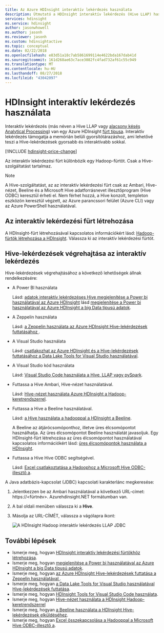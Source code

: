 ```yaml
---
title: Az Azure HDInsight interaktív lekérdezés használata
description: Útmutató a HDInsight interaktív lekérdezés (Hive LLAP) használata.
services: hdinsight
ms.service: hdinsight
author: jasonwhowell
ms.author: jasonh
ms.reviewer: jasonh
ms.custom: hdinsightactive
ms.topic: conceptual
ms.date: 02/22/2018
ms.openlocfilehash: e83d51a18c7ab5861699114e4622bda167dab41d
ms.sourcegitcommit: 161d268ae63c7ace3082fc4fad732af61c55c949
ms.translationtype: MT
ms.contentlocale: hu-HU
ms.lasthandoff: 08/27/2018
ms.locfileid: "43042097"
---
```

# <a name="use-interactive-query-with-hdinsight"></a>HDInsight interaktív lekérdezés használata
Interaktív lekérdezés (más néven a Hive LLAP vagy [alacsony késés Analytical Processing](https://cwiki.apache.org/confluence/display/Hive/LLAP)) van egy Azure HDInsight [fürt típusa](../hdinsight-hadoop-provision-linux-clusters.md#cluster-types). Interaktív lekérdezés támogatja a memórián belüli gyorsítótárazáshoz, ami lehetővé teszi a Hive-lekérdezések gyorsabb és interaktívabb sokkal.

[!INCLUDE [hdinsight-price-change](../../../includes/hdinsight-enhancements.md)] 

Az interaktív lekérdezési fürt különbözik egy Hadoop-fürtöt. Csak a Hive-szolgáltatást tartalmaz. 

> [!NOTE]
> A Hive-szolgáltatást, az az interaktív lekérdezési fürt csak az Ambari, Hive-nézet, Beeline és a Microsoft Hive adatforrásnevet illesztőprogram (Hive ODBC) keresztül érheti el. Nem férhet hozzá, a Hive konzolt, templeton eszközön keresztül végzett, az Azure parancssori felület (Azure CLI) vagy az Azure PowerShell használatával. 
> 
> 

## <a name="create-an-interactive-query-cluster"></a>Az interaktív lekérdezési fürt létrehozása
A HDInsight-fürt létrehozásával kapcsolatos információkért lásd: [Hadoop-fürtök létrehozása a HDInsight](../hdinsight-hadoop-provision-linux-clusters.md). Válassza ki az interaktív lekérdezési fürtöt.

## <a name="execute-hive-queries-from-interactive-query"></a>Hive-lekérdezések végrehajtása az interaktív lekérdezés
Hive-lekérdezések végrehajtásához a következő lehetőségek állnak rendelkezésére:

* A Power BI használata

    Lásd: [adatok interaktív lekérdezéses Hive megjelenítése a Power bi használatával az Azure HDInsight](./apache-hadoop-connect-hive-power-bi-directquery.md) lásd [megjelenítése a Power bi használatával az Azure HDInsight a big Data típusú adatok](../hadoop/apache-hadoop-connect-hive-power-bi.md).
 
* A Zeppelin használata

    Lásd: [a Zeppelin használata az Azure HDInsight Hive-lekérdezések futtatásához ](../hdinsight-connect-hive-zeppelin.md).

* A Visual Studio használata

    Lásd: [csatlakozhat az Azure HDInsight és a Hive-lekérdezések futtatásához a Data Lake Tools for Visual Studio használatával](../hadoop/apache-hadoop-visual-studio-tools-get-started.md#run-interactive-hive-queries).

* A Visual Studio kód használata

    Lásd: [Visual Studio Code használata a Hive, LLAP vagy pySpark](../hdinsight-for-vscode.md).
* Futtassa a Hive Ambari, Hive-nézet használatával.
  
    Lásd: [Hive-nézet használata Azure HDInsight a Hadoop-keretrendszerrel](../hadoop/apache-hadoop-use-hive-ambari-view.md).
* Futtassa a Hive a Beeline használatával.
  
    Lásd: [a Hive használata a hadooppal a HDInsight a Beeline](../hadoop/apache-hadoop-use-hive-beeline.md).
  
    A Beeline az átjárócsomóponthoz, illetve üres élcsomópontot használhatja. Az üres élcsomópontot Beeline használatát javasoljuk. Egy HDInsight-fürt létrehozása az üres élcsomópontot használatával kapcsolatos információkért lásd: [üres élcsomópontok használata a HDInsight](../hdinsight-apps-use-edge-node.md).
* Futtassa a Hive Hive ODBC segítségével.
  
    Lásd: [Excel csatlakoztatása a Hadoophoz a Microsoft Hive ODBC-illesztő a](../hadoop/apache-hadoop-connect-excel-hive-odbc-driver.md).

A Java adatbázis-kapcsolat (JDBC) kapcsolati karakterlánc megkeresése:

1. Jelentkezzen be az Ambari használatával a következő URL-címet: https://\<fürtnév\>. Azurehdinsight.NET formátumban van.
2. A bal oldali menüben válassza ki a **Hive**.
3. Másolja az URL-CÍMÉT, válassza a vágólapra ikont:
   
   ![A HDInsight Hadoop interaktív lekérdezés LLAP JDBC](./media/apache-interactive-query-get-started/hdinsight-hadoop-use-interactive-hive-jdbc.png)

## <a name="next-steps"></a>További lépések

* Ismerje meg, hogyan [HDInsight interaktív lekérdezési fürtökhöz létrehozása](../hdinsight-hadoop-provision-linux-clusters.md).
* Ismerje meg, hogyan [megjelenítése a Power bi használatával az Azure HDInsight a big Data típusú adatok](../hadoop/apache-hadoop-connect-hive-power-bi.md).
* Ismerje meg, hogyan [az Azure HDInsight Hive-lekérdezések futtatása a Zeppelin használatával ](../hdinsight-connect-hive-zeppelin.md).
* Ismerje meg, hogyan [a Data Lake Tools for Visual Studio használatával Hive-lekérdezések futtatása](../hadoop/apache-hadoop-visual-studio-tools-get-started.md#run-interactive-hive-queries).
* Ismerje meg, hogyan [HDInsight Tools for Visual Studio Code használata](../hdinsight-for-vscode.md).
* Ismerje meg, hogyan [Hive-nézet használata a HDInsight Hadoop-keretrendszerrel](../hadoop/apache-hadoop-use-hive-ambari-view.md)
* Ismerje meg, hogyan [a Beeline használata a HDInsight Hive-lekérdezések elküldéséhez](../hadoop/apache-hadoop-use-hive-beeline.md).
* Ismerje meg, hogyan [Excel összekapcsolása a Hadooppal a Microsoft Hive ODBC-illesztő a](../hadoop/apache-hadoop-connect-excel-hive-odbc-driver.md).

